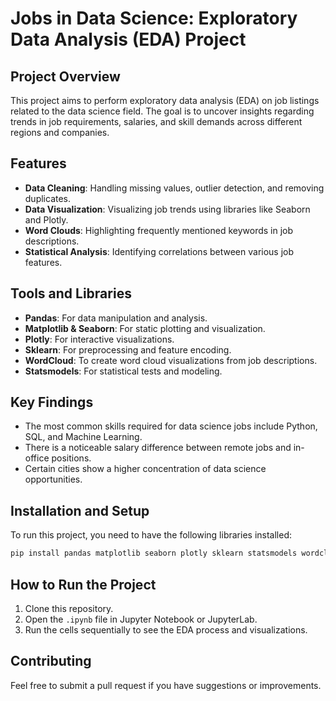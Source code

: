 # Jobs in Data Science: Exploratory Data Analysis (EDA) Project

## Project Overview
This project aims to perform exploratory data analysis (EDA) on job listings related to the data science field. The goal is to uncover insights regarding trends in job requirements, salaries, and skill demands across different regions and companies.

## Features
- **Data Cleaning**: Handling missing values, outlier detection, and removing duplicates.
- **Data Visualization**: Visualizing job trends using libraries like Seaborn and Plotly.
- **Word Clouds**: Highlighting frequently mentioned keywords in job descriptions.
- **Statistical Analysis**: Identifying correlations between various job features.

## Tools and Libraries
- **Pandas**: For data manipulation and analysis.
- **Matplotlib & Seaborn**: For static plotting and visualization.
- **Plotly**: For interactive visualizations.
- **Sklearn**: For preprocessing and feature encoding.
- **WordCloud**: To create word cloud visualizations from job descriptions.
- **Statsmodels**: For statistical tests and modeling.

## Key Findings
- The most common skills required for data science jobs include Python, SQL, and Machine Learning.
- There is a noticeable salary difference between remote jobs and in-office positions.
- Certain cities show a higher concentration of data science opportunities.

## Installation and Setup
To run this project, you need to have the following libraries installed:
```bash
pip install pandas matplotlib seaborn plotly sklearn statsmodels wordcloud nltk
```

## How to Run the Project
1. Clone this repository.
2. Open the `.ipynb` file in Jupyter Notebook or JupyterLab.
3. Run the cells sequentially to see the EDA process and visualizations.

## Contributing
Feel free to submit a pull request if you have suggestions or improvements.

